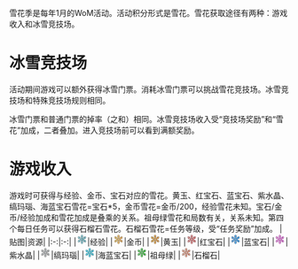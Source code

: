 雪花季是每年1月的WoM活动。活动积分形式是雪花。雪花获取途径有两种：游戏收入和冰雪竞技场。

# 冰雪竞技场
活动期间游戏可以额外获得冰雪门票。消耗冰雪门票可以挑战雪花竞技场。冰雪竞技场和特殊竞技场规则相同。

冰雪门票和普通门票的掉率（之和）相同。冰雪竞技场收入受“竞技场奖励”和“雪花”加成，二者叠加。进入竞技场前可以看到满额奖励。

# 游戏收入
游戏时可获得与经验、金币、宝石对应的雪花。黄玉、红宝石、蓝宝石、紫水晶、缟玛瑙、海蓝宝石雪花=宝石\*5，金币雪花=金币/200，经验雪花未知。宝石/金币/经验加成和雪花加成是叠乘的关系。祖母绿雪花和局数有关，关系未知。第四个每日任务可以获得石榴石雪花。石榴石雪花=任务等级，受“任务奖励”加成。
|贴图|资源|
|:-:|:-:|
|<img src="https://github.com/putianyi889/Minesweeper-makes-me-happy/blob/main/wiki/images/wom/355.svg" width=20>|经验|
|<img src="https://github.com/putianyi889/Minesweeper-makes-me-happy/blob/main/wiki/images/wom/356.svg" width=20>|金币|
|<img src="https://github.com/putianyi889/Minesweeper-makes-me-happy/blob/main/wiki/images/wom/357.svg" width=20>|黄玉|
|<img src="https://github.com/putianyi889/Minesweeper-makes-me-happy/blob/main/wiki/images/wom/358.svg" width=20>|红宝石|
|<img src="https://github.com/putianyi889/Minesweeper-makes-me-happy/blob/main/wiki/images/wom/359.svg" width=20>|蓝宝石|
|<img src="https://github.com/putianyi889/Minesweeper-makes-me-happy/blob/main/wiki/images/wom/360.svg" width=20>|紫水晶|
|<img src="https://github.com/putianyi889/Minesweeper-makes-me-happy/blob/main/wiki/images/wom/361.svg" width=20>|缟玛瑙|
|<img src="https://github.com/putianyi889/Minesweeper-makes-me-happy/blob/main/wiki/images/wom/362.svg" width=20>|海蓝宝石|
|<img src="https://github.com/putianyi889/Minesweeper-makes-me-happy/blob/main/wiki/images/wom/363.svg" width=20>|祖母绿|
|<img src="https://github.com/putianyi889/Minesweeper-makes-me-happy/blob/main/wiki/images/wom/364.svg" width=20>|石榴石|